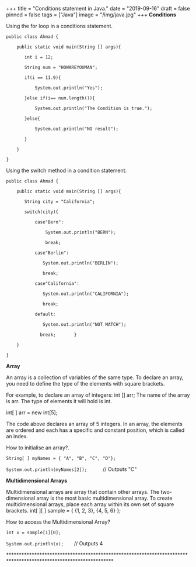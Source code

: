 +++
title = "Conditions statement in Java."
date = "2019-09-16"
draft = false
pinned = false
tags = ["Java"]
image = "/img/java.jpg"
+++
**Conditions**

Using the for loop in a conditions statement.

`public class Ahmad {`

`    public static void main(String [] args){`

`       int i = 12;`

`       String num = "HOWAREYOUMAN";`

`       if(i == 11.9){`

`           System.out.println("Yes");`

`       }else if(i== num.length()){`

`           System.out.println("The Condition is true.");`

`       }else{`

`           System.out.println("NO result");`

`       }`

`    }`

`}`

Using the switch method in a condition statement.

`public class Ahmad {`

`    public static void main(String [] args){`

`       String city = "California";`

`       switch(city){`

`           case"Bern":`

`               System.out.println("BERN");`

`               break;`

`           case"Berlin":`

`              System.out.println("BERLIN");`

`              break;`

`           case"California":`

`              System.out.println("CALIFORNIA");`

`              break;`

`           default:`

`              System.out.println("NOT MATCH");`

`             break;       }`

`    }`

`}`

**Array**

An array is a collection of variables of the same type. To declare an array, you need to define the type of the elements with square brackets.

For example, to declare an array of integers: int \[] arr;  The name of the array is arr. The type of elements it will hold is int.

int\[ ] arr = new int\[5];

The code above declares an array of 5 integers. In an array, the elements are ordered and each has a specific and constant position, which is called an index.

How to initialise an array?. 

`String[ ] myNames = { "A", "B", "C", "D"};`

`System.out.println(myNames[2]);      `// Outputs "C"

**Multidimensional Arrays**

Multidimensional arrays are array that contain other arrays. The two-dimensional array is the most basic multidimensional array. To create multidimensional arrays, place each array within its own set of square brackets.  int\[ ]\[ ] sample = { {1, 2, 3}, {4, 5, 6} }; 

How to access the Multidimensional Array?

`int x = sample[1][0];`

`System.out.println(x);    `// Outputs 4

\*\*\*\*\*\*\*\*\*\*\*\*\*\*\*\*\*\*\*\*\*\*\*\*\*\*\*\*\*\*\*\*\*\*\*\*\*\*\*\*\*\*\*\*\*\*\*\*\*\*\*\*\*\*\*\*\*\*\*\*\*\*\*\*\*\*\*\*\*\*\*\*\*\*\*\*\*\*\*\*\*\*\*\*\*\*\*\*\*\*\*\*\*\*\*\*\*\*\*\*\*\*\*\*\*\*\*\*\*\*\*\**
